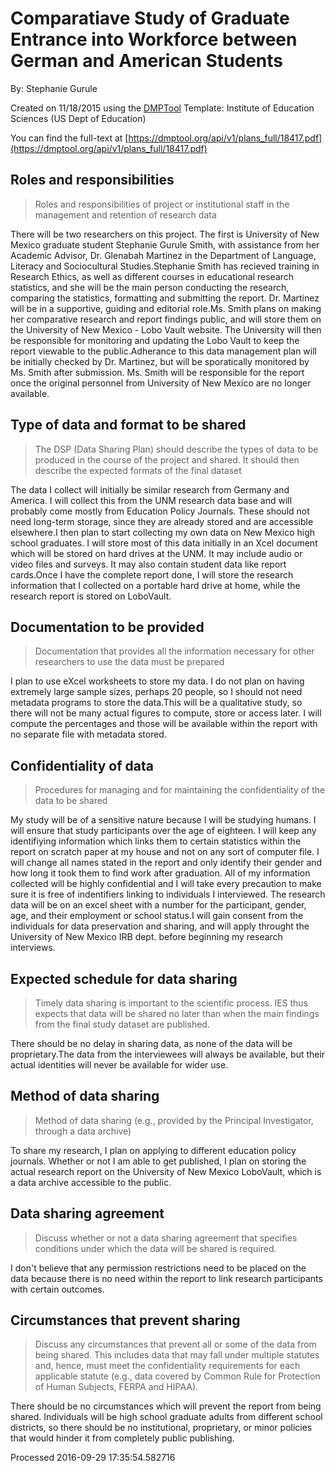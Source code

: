 # Comparatiave Study of Graduate Entrance into Workforce between German and American Students

By: Stephanie Gurule

Created on 11/18/2015 using the [DMPTool](https://dmp.cdlib.org/) Template: Institute of Education Sciences (US Dept of Education)

You can find the full-text at [https://dmptool.org/api/v1/plans_full/18417.pdf](https://dmptool.org/api/v1/plans_full/18417.pdf) 

## Roles and responsibilities

> Roles and responsibilities of project or institutional staff in the management and retention of research data

There will be two researchers on this project. The first is University of New Mexico graduate student Stephanie Gurule Smith, with assistance from her Academic Advisor, Dr. Glenabah Martinez in the Department of Language, Literacy and Sociocultural Studies.Stephanie Smith has recieved training in Research Ethics, as well as different courses in educational research statistics, and she will be the main person conducting the research, comparing the statistics, formatting and submitting the report. Dr. Martinez will be in a supportive, guiding and editorial role.Ms. Smith plans on making her comparative research and report findings public, and will store them on the University of New Mexico - Lobo Vault website. The University will then be responsible for monitoring and updating the Lobo Vault to keep the report viewable to the public.Adherance to this data management plan will be initially checked by Dr. Martinez, but will be sporatically monitored by Ms. Smith after submission. Ms. Smith will be responsible for the report once the original personnel from University of New Mexico are no longer available.

## Type of data and format to be shared

> The DSP (Data Sharing Plan) should describe the types of data to be produced in the course of the project and shared. It should then describe the expected formats of the final dataset

The data I collect will initially be similar research from Germany and America. I will collect this from the UNM research data base and will probably come mostly from Education Policy Journals. These should not need long-term storage, since they are already stored and are accessible elsewhere.I then plan to start collecting my own data on New Mexico high school graduates. I will store most of this data initially in an Xcel document which will be stored on hard drives at the UNM. It may include audio or video files and surveys. It may also contain student data like report cards.Once I have the complete report done, I will store the research information that I collected on a portable hard drive at home, while the research report is stored on LoboVault.

## Documentation to be provided

> Documentation that provides all the information necessary for other researchers to use the data must be prepared 

I plan to use eXcel worksheets to store my data. I do not plan on having extremely large sample sizes, perhaps 20 people, so I should not need metadata programs to store the data.This will be a qualitative study, so there will not be many actual figures to compute, store or access later. I will compute the percentages and those will be available within the report with no separate file with metadata stored.

## Confidentiality of data 

> Procedures for managing and for maintaining the confidentiality of the data to be shared

My study will be of a sensitive nature because I will be studying humans. I will ensure that study participants over the age of eighteen. I will keep any identifiying information which links them to certain statistics within the report on scratch paper at my house and not on any sort of computer file. I will change all names stated in the report and only identify their gender and how long it took them to find work after graduation. All of my information collected will be highly confidential and I will take every precaution to make sure it is free of indentifiers linking to individuals I interviewed. The research data will be on an excel sheet with a number for the participant, gender, age, and their employment or school status.I will gain consent from the individuals for data preservation and sharing, and will apply throught the University of New Mexico IRB dept. before beginning my research interviews.

## Expected schedule for data sharing 

> Timely data sharing is important to the scientific process. IES thus expects that data will be shared no later than when the main findings from the final study dataset are published.

There should be no delay in sharing data, as none of the data will be proprietary.The data from the interviewees will always be available, but their actual identities will never be available for wider use.

## Method of data sharing

> Method of data sharing (e.g., provided by the Principal Investigator, through a data archive)

To share my research, I plan on applying to different education policy journals. Whether or not I am able to get published, I plan on storing the actual research report on the University of New Mexico LoboVault, which is a data archive accessible to the public.

## Data sharing agreement

> Discuss whether or not a data sharing agreement that specifies conditions under which the data will be shared is required.

I don't believe that any permission restrictions need to be placed on the data because there is no need within the report to link research participants with certain outcomes.

## Circumstances that prevent sharing

> Discuss any circumstances that prevent all or some of the data from being shared. This includes data that may fall under multiple statutes and, hence, must meet the confidentiality requirements for each applicable statute  (e.g., data covered by Common Rule for Protection of Human Subjects, FERPA and HIPAA).

There should be no circumstances which will prevent the report from being shared. Individuals will be high school graduate adults from different school districts, so there should be no institutional, proprietary, or minor policies that would hinder it from completely public publishing.

Processed 2016-09-29 17:35:54.582716
